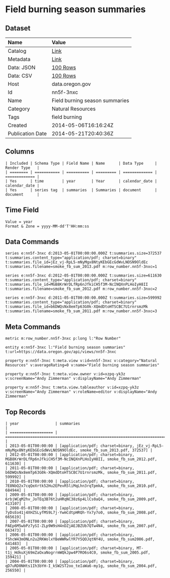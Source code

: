 # Field burning season summaries

## Dataset

| Name | Value |
| :--- | :---- |
| Catalog | [Link](https://catalog.data.gov/dataset/field-burning-season-summaries-edebc) |
| Metadata | [Link](https://data.oregon.gov/api/views/nn5f-3nxc) |
| Data: JSON | [100 Rows](https://data.oregon.gov/api/views/nn5f-3nxc/rows.json?max_rows=100) |
| Data: CSV | [100 Rows](https://data.oregon.gov/api/views/nn5f-3nxc/rows.csv?max_rows=100) |
| Host | data.oregon.gov |
| Id | nn5f-3nxc |
| Name | Field burning season summaries |
| Category | Natural Resources |
| Tags | field burning |
| Created | 2014-05-06T16:16:24Z |
| Publication Date | 2014-05-21T20:40:36Z |

## Columns

```ls
| Included | Schema Type | Field Name | Name      | Data Type     | Render Type   |
| ======== | =========== | ========== | ========= | ============= | ============= |
| Yes      | time        | year       | Year      | calendar_date | calendar_date |
| Yes      | series tag  | summaries  | Summaries | document      | document      |
```

## Time Field

```ls
Value = year
Format & Zone = yyyy-MM-dd'T'HH:mm:ss
```

## Data Commands

```ls
series e:nn5f-3nxc d:2013-05-01T00:00:00.000Z t:summaries.size=372537 t:summaries.content_type="application/pdf; charset=binary" t:summaries.file_id=jEz_vj-RpL5-mNyMgx8NtyKEbGEcGdWvLNOSN9OldEc t:summaries.filename=smoke_fb_sum_2013.pdf m:row_number.nn5f-3nxc=1

series e:nn5f-3nxc d:2012-05-01T00:00:00.000Z t:summaries.size=611630 t:summaries.content_type="application/pdf; charset=binary" t:summaries.file_id=MGB8KrWrDLfRp6nJfkiCH5f3M-NcINQXnPLHoIyH8II t:summaries.filename=smoke_fb_sum_2012.pdf m:row_number.nn5f-3nxc=2

series e:nn5f-3nxc d:2011-05-01T00:00:00.000Z t:summaries.size=599992 t:summaries.content_type="application/pdf; charset=binary" t:summaries.file_id=b6DWQsNx8emTp63G0k-XQmdDtoHTSCBC7U1rnrsmzMk t:summaries.filename=smoke_fb_sum_2011.pdf m:row_number.nn5f-3nxc=3
```

## Meta Commands

```ls
metric m:row_number.nn5f-3nxc p:long l:"Row Number"

entity e:nn5f-3nxc l:"Field burning season summaries" t:url=https://data.oregon.gov/api/views/nn5f-3nxc

property e:nn5f-3nxc t:meta.view v:id=nn5f-3nxc v:category="Natural Resources" v:averageRating=0 v:name="Field burning season summaries"

property e:nn5f-3nxc t:meta.view.owner v:id=xzpq-yk3z v:screenName="Andy Zimmerman" v:displayName="Andy Zimmerman"

property e:nn5f-3nxc t:meta.view.tableauthor v:id=xzpq-yk3z v:screenName="Andy Zimmerman" v:roleName=editor v:displayName="Andy Zimmerman"
```

## Top Records

```ls
| year                | summaries                                                                                                     | 
| =================== | ============================================================================================================= | 
| 2013-05-01T00:00:00 | [application/pdf; charset=binary, jEz_vj-RpL5-mNyMgx8NtyKEbGEcGdWvLNOSN9OldEc, smoke_fb_sum_2013.pdf, 372537] | 
| 2012-05-01T00:00:00 | [application/pdf; charset=binary, MGB8KrWrDLfRp6nJfkiCH5f3M-NcINQXnPLHoIyH8II, smoke_fb_sum_2012.pdf, 611630] | 
| 2011-05-01T00:00:00 | [application/pdf; charset=binary, b6DWQsNx8emTp63G0k-XQmdDtoHTSCBC7U1rnrsmzMk, smoke_fb_sum_2011.pdf, 599992] | 
| 2010-05-01T00:00:00 | [application/pdf; charset=binary, 7E8NbQ2x7cqQeXrtk52Hu2EPevR5liMqLhn3rqTpmkA, smoke_fb_sum_2010.pdf, 684944] | 
| 2009-05-01T00:00:00 | [application/pdf; charset=binary, 6rbjWCqM2hv_JoTEq3B76t2uHRqNC38z6p4LlCs0aQ4, smoke_fb_sum_2009.pdf, 413107] | 
| 2008-05-01T00:00:00 | [application/pdf; charset=binary, 7yDsEo41j4XHZSLyfMS9L7j-YwmCdtpHRQh-Yx7y7o0, smoke_fb_sum_2008.pdf, 665619] | 
| 2007-05-01T00:00:00 | [application/pdf; charset=binary, PAEp6M5wbPz7ySI-ZLp9W9sH4nDZjAEJBZUb7QTw4N4, smoke_fb_sum_2007.pdf, 663473] | 
| 2006-05-01T00:00:00 | [application/pdf; charset=binary, fShcW43mONLn2u2RKWolxYBeWWRwlYR7Y5QOJqtNY4U, smoke_fb_sum2006.pdf, 641483]  | 
| 2005-05-01T00:00:00 | [application/pdf; charset=binary, MT-t1j_HdkuXj69mZaOxaNogrrmWQkJpw4P7RO6s4C0, smoke_fb_sum_2005.pdf, 159421] | 
| 2004-05-01T00:00:00 | [application/pdf; charset=binary, qD7uRD0NHts1Ih3bYH-I_kSW2ST2oo_teIaWa6-my1g, smoke_fb_sum_2004.pdf, 256550] | 
```